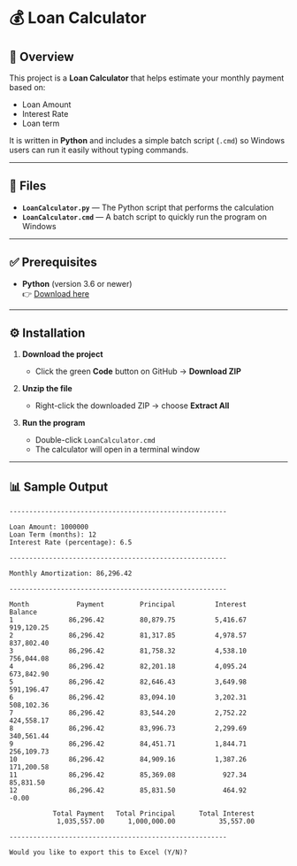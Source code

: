 # 💰 Loan Calculator

## 📌 Overview  
This project is a **Loan Calculator** that helps estimate your monthly payment based on:  
- Loan Amount
- Interest Rate
- Loan term

It is written in **Python** and includes a simple batch script (`.cmd`) so Windows users can run it easily without typing commands.

---

## 📂 Files  
- **`LoanCalculator.py`** — The Python script that performs the calculation  
- **`LoanCalculator.cmd`** — A batch script to quickly run the program on Windows  

---

## ✅ Prerequisites  
- **Python** (version 3.6 or newer)  
  👉 [Download here](https://www.python.org/downloads/)  

---

## ⚙️ Installation  

1. **Download the project**  
   - Click the green **Code** button on GitHub → **Download ZIP**  

2. **Unzip the file**  
   - Right-click the downloaded ZIP → choose **Extract All**  

3. **Run the program**  
   - Double-click `LoanCalculator.cmd`  
   - The calculator will open in a terminal window  

---

## 📊 Sample Output  

```text
-------------------------------------------------------

Loan Amount: 1000000
Loan Term (months): 12
Interest Rate (percentage): 6.5

-------------------------------------------------------

Monthly Amortization: 86,296.42

-------------------------------------------------------

Month            Payment         Principal          Interest             Balance
1              86,296.42         80,879.75          5,416.67          919,120.25
2              86,296.42         81,317.85          4,978.57          837,802.40
3              86,296.42         81,758.32          4,538.10          756,044.08
4              86,296.42         82,201.18          4,095.24          673,842.90
5              86,296.42         82,646.43          3,649.98          591,196.47
6              86,296.42         83,094.10          3,202.31          508,102.36
7              86,296.42         83,544.20          2,752.22          424,558.17
8              86,296.42         83,996.73          2,299.69          340,561.44
9              86,296.42         84,451.71          1,844.71          256,109.73
10             86,296.42         84,909.16          1,387.26          171,200.58
11             86,296.42         85,369.08            927.34           85,831.50
12             86,296.42         85,831.50            464.92               -0.00

           Total Payment   Total Principal      Total Interest
            1,035,557.00      1,000,000.00           35,557.00

-------------------------------------------------------

Would you like to export this to Excel (Y/N)?
